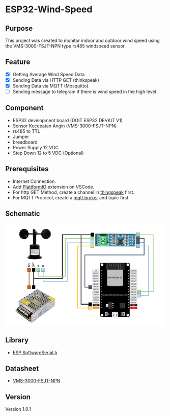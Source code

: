 # ESP32-Wind-Speed

## Purpose

This project was created to monitor indoor and outdoor wind speed using the VMS-3000-FSJT-NPN type rs485 windspeed sensor.

## Feature

- [x] Getting Average Wind Speed Data
- [x] Sending Data via HTTP GET (thinkspeak)
- [x] Sending Data via MQTT (Mosquitto)
- [ ] Sending message to telegram if there is wind speed in the high level

## Component

- ESP32 development board (DOIT ESP32 DEVKIT V1)
- Sensor Kecepatan Angin (VMS-3000-FSJT-NPN)
- rs485 to TTL
- Jumper
- breadboard
- Power Supply 12 VDC
- Step Down 12 to 5 VDC (Optional)

## Prerequisites

- Internet Connection.
- Add [PlattformIO](https://platformio.org/install/ide?install=vscode) extension on VSCode.
- For http GET Method, create a channel in [thingspeak](https://www.mathworks.com/help/thingspeak/collect-data-in-a-new-channel.html) first.
- For MQTT Protocol, create a [mqtt broker](https://randomnerdtutorials.com/how-to-install-mosquitto-broker-on-raspberry-pi/) and topic first.

## Schematic

![Schematic](https://github.com/fandySondok/ESP32-Wind-Speed/blob/master/schematic-esp32-windspeed)

## Library

- [ESP SoftwareSerial.h](https://www.arduino.cc/reference/en/libraries/espsoftwareserial/)

## Datasheet

- [VMS-3000-FSJT-NPN](https://media.digikey.com/pdf/Data%20Sheets/Seeed%20Technology/Wind_Speed_Transmitter_485Type_V1.0_UG.pdf)

## Version

Version 1.0.1
